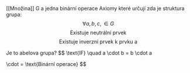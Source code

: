 [[Množina]] G a jedna binární operace 
Axiomy které určují zda je struktura grupa:
$$
\forall a,b,c, \in G
$$
$$
\text{Existuje neutrální prvek}
$$
$$
\text{Existuje inverzní prvek k prvku a}
$$

Je to abelova grupa?
$$
\text{IF} \quad a \cdot b = b \cdot a

$$
$$
\cdot = \text{Binární operace}
$$